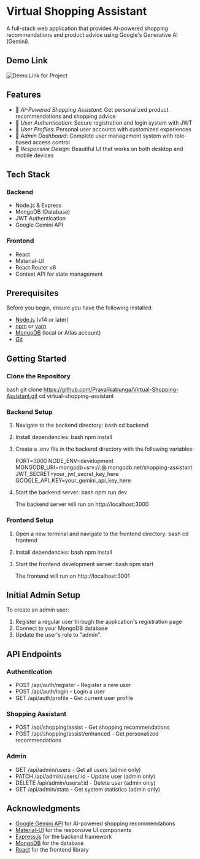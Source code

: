 # Virtual Shopping Assistant

A full-stack web application that provides AI-powered shopping recommendations and product advice using Google's Generative AI (Gemini).

## Demo Link 
![Demo Link for Project](https://virtual-shopping-assistant-pravalikas-projects-551cce70.vercel.app/)       


## Features

- 🤖 *AI-Powered Shopping Assistant*: Get personalized product recommendations and shopping advice
- 🔐 *User Authentication*: Secure registration and login system with JWT
- 👤 *User Profiles*: Personal user accounts with customized experiences
- 👑 *Admin Dashboard*: Complete user management system with role-based access control
- 📱 *Responsive Design*: Beautiful UI that works on both desktop and mobile devices

## Tech Stack

### Backend
- Node.js & Express
- MongoDB (Database)
- JWT Authentication
- Google Gemini API

### Frontend
- React
- Material-UI
- React Router v6
- Context API for state management

## Prerequisites

Before you begin, ensure you have the following installed:
- [Node.js](https://nodejs.org/) (v14 or later)
- [npm](https://www.npmjs.com/) or [yarn](https://yarnpkg.com/)
- [MongoDB](https://www.mongodb.com/) (local or Atlas account)
- [Git](https://git-scm.com/)

## Getting Started

### Clone the Repository

bash
git clone https://github.com/Pravalikabunga/Virtual-Shopping-Assistant.git
cd virtual-shopping-assistant


### Backend Setup

1. Navigate to the backend directory:
   bash
   cd backend
   

2. Install dependencies:
   bash
   npm install
   

3. Create a .env file in the backend directory with the following variables:
   
   PORT=3000
   NODE_ENV=development
   MONGODB_URI=mongodb+srv://<username>:<password>@<cluster>.mongodb.net/shopping-assistant
   JWT_SECRET=your_jwt_secret_key_here
   GOOGLE_API_KEY=your_gemini_api_key_here
   

4. Start the backend server:
   bash
   npm run dev
   
   The backend server will run on http://localhost:3000

### Frontend Setup

1. Open a new terminal and navigate to the frontend directory:
   bash
   cd frontend
   

2. Install dependencies:
   bash
   npm install
   

3. Start the frontend development server:
   bash
   npm start
   
   The frontend will run on http://localhost:3001

## Initial Admin Setup

To create an admin user:

1. Register a regular user through the application's registration page
2. Connect to your MongoDB database
3. Update the user's role to "admin".


## API Endpoints

### Authentication

- POST /api/auth/register - Register a new user
- POST /api/auth/login - Login a user
- GET /api/auth/profile - Get current user profile

### Shopping Assistant

- POST /api/shopping/assist - Get shopping recommendations
- POST /api/shopping/assist/enhanced - Get personalized recommendations

### Admin

- GET /api/admin/users - Get all users (admin only)
- PATCH /api/admin/users/:id - Update user (admin only)
- DELETE /api/admin/users/:id - Delete user (admin only)
- GET /api/admin/stats - Get system statistics (admin only)


## Acknowledgments

- [Google Gemini API](https://ai.google.dev/) for AI-powered shopping recommendations
- [Material-UI](https://mui.com/) for the responsive UI components
- [Express.js](https://expressjs.com/) for the backend framework
- [MongoDB](https://www.mongodb.com/) for the database
- [React](https://reactjs.org/) for the frontend library
